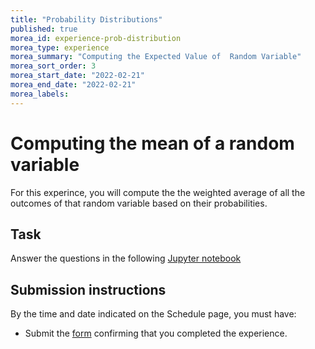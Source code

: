 ```yaml
---
title: "Probability Distributions"
published: true
morea_id: experience-prob-distribution
morea_type: experience
morea_summary: "Computing the Expected Value of  Random Variable"
morea_sort_order: 3
morea_start_date: "2022-02-21"
morea_end_date: "2022-02-21"
morea_labels:
---
```


# Computing the mean of a random variable
For this experince, you will compute the the weighted average of all the outcomes of that random variable based on their probabilities.

## Task
Answer the questions in the following [Jupyter notebook](resources/experience-prob-distribution.ipynb)


## Submission instructions

By the time and date indicated on the Schedule page, you must have:
  * Submit the [form](https://www.cognitoforms.com/MoseliMotsoehli/IntroduceYourself) confirming that you completed the experience.


